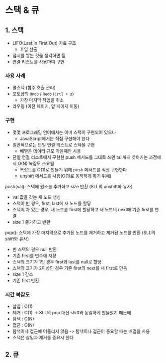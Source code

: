 # 스택 & 큐

## 1. 스택

- LIFO(Last In First Out) 자료 구조
  - 후입 선출
- 접시를 쌓는 것을 생각하면 됨
- 연결 리스트를 사용하여 구현

### 사용 사례

- 콜스택 (함수 호출 관리)
- 포토샵의 `Undo` / `Redo` (`Crtl + z`)
  - 가장 마지막 작업을 취소
- 라우팅 (이전 페이지, 앞 페이지 이동)

### 구현

- 몇몇 프로그래밍 언어에서는 이미 스택이 구현되어 있으나
  - JavaScript에서는 직접 구현해야 한다
- 일반적으로는 단일 연결 리스트로 스택을 구현
  - 배열은 데이터 규모 작을때만 사용
- 단일 연결 리스트에서 구현한 push 메서드를 그대로 쓰면 tail까지 찾아가는 과정에서 O(N) 복잡도 소요됨
  - 복잡도를 O(1)로 만들기 위해 push 메서드를 직접 구현한다
  - unshift 메서드를 사용(O(1)로 동작하게 하기 위해)

push(val): 스택에 원소를 추가하고 size 반환 (SLL의 unshift와 유사)

- val 값을 갖는 새 노드 생성
- 스택이 빈 경우, first, last에 새 노드를 할당
- 스택이 차 있는 경우, 새 노드를 first에 할당하고 새 노드의 next에 기존 first를 연결
- size 1 증가하고 반환

pop(): 스택에 가장 마지막으로 추가된 노드를 제거하고 제거된 노드를 반환 (SLL의 shift와 유사)

- 빈 스택의 경우 null 반환
- 기존 first를 변수에 저장
- 스택의 크기가 1인 경우 first와 last를 null로 할당
- 스택의 크기가 2이상인 경우 기존 first의 next를 새 first로 만듬
- size 1 감소
- 기존 first 반환

### 시간 복잡도

- 삽입 : O(1)
- 제거 : O(1) -> SLL의 pop 대신 shift와 동일하게 만들었기 때문에
- 탐색 : O(N)
- 접근 : O(N)
- 탐색이나 접근에 어울리지 않음 -> 탐색이나 접근이 중요할 때는 배열을 사용
- 스택은 삽입과 제거를 중요시 한다

## 2. 큐
